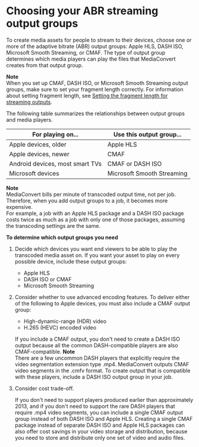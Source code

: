 # Choosing your ABR streaming output groups<a name="choosing-your-streaming-output-groups"></a>

To create media assets for people to stream to their devices, choose one or more of the adaptive bitrate \(ABR\) output groups: Apple HLS, DASH ISO, Microsoft Smooth Streaming, or CMAF\. The type of output group determines which media players can play the files that MediaConvert creates from that output group\.

**Note**  
When you set up CMAF, DASH ISO, or Microsoft Smooth Streaming output groups, make sure to set your fragment length correctly\. For information about setting fragment length, see [Setting the fragment length for streaming outputs](setting-the-fragment-length.md)\.

The following table summarizes the relationships between output groups and media players\.


| For playing on\.\.\. | Use this output group\.\.\. | 
| --- | --- | 
| Apple devices, older | Apple HLS | 
| Apple devices, newer | CMAF | 
| Android devices, most smart TVs | CMAF or DASH ISO | 
| Microsoft devices | Microsoft Smooth Streaming | 

**Note**  
MediaConvert bills per minute of transcoded output time, not per job\. Therefore, when you add output groups to a job, it becomes more expensive\.   
For example, a job with an Apple HLS package and a DASH ISO package costs twice as much as a job with only one of those packages, assuming the transcoding settings are the same\.

**To determine which output groups you need**

1. Decide which devices you want end viewers to be able to play the transcoded media asset on\. If you want your asset to play on every possible device, include these output groups:
   + Apple HLS
   + DASH ISO or CMAF
   + Microsoft Smooth Streaming

1. Consider whether to use advanced encoding features\. To deliver either of the following to Apple devices, you must also include a CMAF output group:
   + High\-dynamic\-range \(HDR\) video
   + H\.265 \(HEVC\) encoded video

   If you include a CMAF output, you don't need to create a DASH ISO output because all the common DASH\-compatible players are also CMAF\-compatible\. 
**Note**  
There are a few uncommon DASH players that explicitly require the video segmentation extension type \.mp4\. MediaConvert outputs CMAF video segments in the \.cmfv format\. To create output that is compatible with these players, include a DASH ISO output group in your job\.

1. Consider cost trade\-off\.

   If you don't need to support players produced earlier than approximately 2013, and if you don't need to support the rare DASH players that require \.mp4 video segments, you can include a single CMAF output group instead of both DASH ISO and Apple HLS\. Creating a single CMAF package instead of separate DASH ISO and Apple HLS packages can also offer cost savings in your video storage and distribution, because you need to store and distribute only one set of video and audio files\.